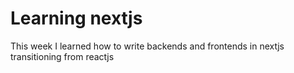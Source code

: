 # Learning nextjs

This week I learned how to write backends and frontends in nextjs transitioning from reactjs
